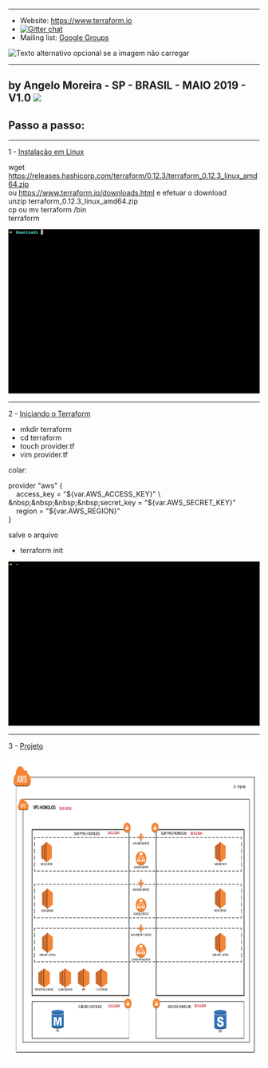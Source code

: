 ----------------------------------------------------------------------------------------------------------------                
- Website: https://www.terraform.io
- [![Gitter chat](https://badges.gitter.im/hashicorp-terraform/Lobby.png)](https://gitter.im/hashicorp-terraform/Lobby)
- Mailing list: [Google Groups](http://groups.google.com/group/terraform-tool)

![Texto alternativo opcional se a imagem não carregar](https://azure.microsoft.com/images/shared/customers/terraform_l.png?v=a66283855f4ab7430d7ea09b1fbb36a63da2aeece1f2d11cc0b9983207d079b2) 

----------------------------------------------------------------------------------------------------------------
by Angelo Moreira - SP - BRASIL - MAIO 2019 - V1.0
[![](https://jaywcjlove.github.io/sb/ico/linux.svg)](https://jaywcjlove.github.io/linux-command/) 
----------------------------------------------------------------------------------------------------------------
## Passo a passo:
----------------------------------------------------------------------------------------------------------------
1 - [Instalação em Linux](#INSTALAÇÃO_EM_LINUX)

wget https://releases.hashicorp.com/terraform/0.12.3/terraform_0.12.3_linux_amd64.zip \
ou https://www.terraform.io/downloads.html e efetuar o download\
unzip terraform_0.12.3_linux_amd64.zip\
cp ou mv terraform /bin\
terraform

![install](./img/install.gif)


----------------------------------------------------------------------------------------------------------------
2 - [Iniciando o Terraform](#INICIANDO_TERRAFORM)

- mkdir terraform
- cd terraform
- touch provider.tf
- vim provider.tf

colar:

provider "aws" { \
&nbsp;&nbsp;&nbsp;&nbsp;access_key = "${var.AWS_ACCESS_KEY}" \
&nbsp;&nbsp;&nbsp;&nbsp;secret_key = "${var.AWS_SECRET_KEY}" \
&nbsp;&nbsp;&nbsp;&nbsp;region = "${var.AWS_REGION}" \
} 
  
salve o arquivo 

- terraform init 

![init](./img/init.gif)


----------------------------------------------------------------------------------------------------------------
3 - [Projeto](#Projeto)

<img align="left" width="910" height="610" src="./img/projeto.png">
